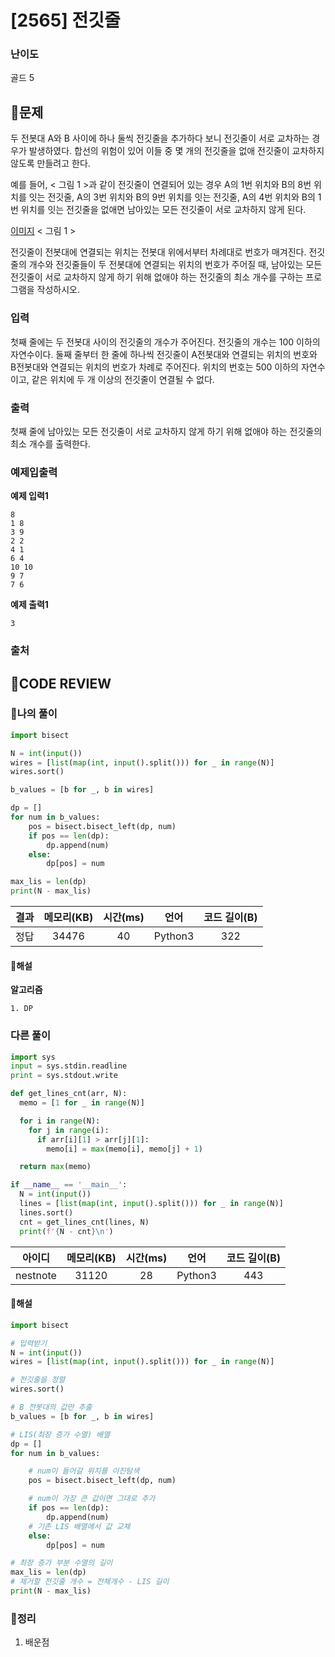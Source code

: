 # [2565] 전깃줄

### **난이도**
골드 5
## **📝문제**
두 전봇대 A와 B 사이에 하나 둘씩 전깃줄을 추가하다 보니 전깃줄이 서로 교차하는 경우가 발생하였다. 합선의 위험이 있어 이들 중 몇 개의 전깃줄을 없애 전깃줄이 교차하지 않도록 만들려고 한다.

예를 들어, < 그림 1 >과 같이 전깃줄이 연결되어 있는 경우 A의 1번 위치와 B의 8번 위치를 잇는 전깃줄, A의 3번 위치와 B의 9번 위치를 잇는 전깃줄, A의 4번 위치와 B의 1번 위치를 잇는 전깃줄을 없애면 남아있는 모든 전깃줄이 서로 교차하지 않게 된다.


[이미지](https://upload.acmicpc.net/d90221dd-eb80-419f-bdfb-5dd4ebac23af/-/preview/)
< 그림 1 >

전깃줄이 전봇대에 연결되는 위치는 전봇대 위에서부터 차례대로 번호가 매겨진다. 전깃줄의 개수와 전깃줄들이 두 전봇대에 연결되는 위치의 번호가 주어질 때, 남아있는 모든 전깃줄이 서로 교차하지 않게 하기 위해 없애야 하는 전깃줄의 최소 개수를 구하는 프로그램을 작성하시오.
### **입력**
첫째 줄에는 두 전봇대 사이의 전깃줄의 개수가 주어진다. 전깃줄의 개수는 100 이하의 자연수이다. 둘째 줄부터 한 줄에 하나씩 전깃줄이 A전봇대와 연결되는 위치의 번호와 B전봇대와 연결되는 위치의 번호가 차례로 주어진다. 위치의 번호는 500 이하의 자연수이고, 같은 위치에 두 개 이상의 전깃줄이 연결될 수 없다.
### **출력**
첫째 줄에 남아있는 모든 전깃줄이 서로 교차하지 않게 하기 위해 없애야 하는 전깃줄의 최소 개수를 출력한다.
### **예제입출력**

**예제 입력1**

```
8
1 8
3 9
2 2
4 1
6 4
10 10
9 7
7 6
```

**예제 출력1**

```
3
```

### **출처**

## **🧐CODE REVIEW**

### **🧾나의 풀이**

```python
import bisect

N = int(input())
wires = [list(map(int, input().split())) for _ in range(N)]
wires.sort()

b_values = [b for _, b in wires]

dp = []
for num in b_values:
    pos = bisect.bisect_left(dp, num)
    if pos == len(dp):
        dp.append(num)
    else:
        dp[pos] = num

max_lis = len(dp)
print(N - max_lis)
```

결과	| 메모리(KB) |	시간(ms) |	언어 |	코드 길이(B)
:----:|:-----:|:-----:|:-----:|:--------:
정답|34476|40|Python3|322
#### **📝해설**

**알고리즘**
```
1. DP
```

### **다른 풀이**

```python
import sys
input = sys.stdin.readline
print = sys.stdout.write

def get_lines_cnt(arr, N):
  memo = [1 for _ in range(N)] 

  for i in range(N):
    for j in range(i):
      if arr[i][1] > arr[j][1]:
        memo[i] = max(memo[i], memo[j] + 1)

  return max(memo)

if __name__ == '__main__':
  N = int(input())
  lines = [list(map(int, input().split())) for _ in range(N)]
  lines.sort()
  cnt = get_lines_cnt(lines, N)
  print(f'{N - cnt}\n')
```

아이디 | 메모리(KB) |	시간(ms) |	언어 |	코드 길이(B) 
:-----:|:-----:|:-----:|:----:|:--------:
nestnote|31120|28|Python3|443
#### **📝해설**

```python
import bisect

# 입력받기
N = int(input())
wires = [list(map(int, input().split())) for _ in range(N)]

# 전깃줄을 정렬
wires.sort()

# B 전봇대의 값만 추출
b_values = [b for _, b in wires]

# LIS(최장 증가 수열) 배열
dp = []
for num in b_values:

    # num이 들어갈 위치를 이진탐색
    pos = bisect.bisect_left(dp, num)

    # num이 가장 큰 값이면 그대로 추가
    if pos == len(dp):
        dp.append(num)
    # 기존 LIS 배열에서 값 교체
    else:
        dp[pos] = num

# 최장 증가 부분 수열의 길이
max_lis = len(dp)
# 제거할 전깃줄 개수 = 전체개수 - LIS 길이
print(N - max_lis)
```

### **🔖정리**

1. 배운점